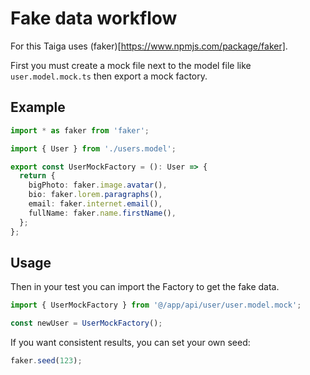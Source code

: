 # Fake data workflow

For this Taiga uses (faker)[https://www.npmjs.com/package/faker].

First you must create a mock file next to the model file like `user.model.mock.ts` then export a mock factory.

## Example

```ts
import * as faker from 'faker';

import { User } from './users.model';

export const UserMockFactory = (): User => {
  return {
    bigPhoto: faker.image.avatar(),
    bio: faker.lorem.paragraphs(),
    email: faker.internet.email(),
    fullName: faker.name.firstName(),
  };
};
```

## Usage

Then in your test you can import the Factory to get the fake data.

```ts
import { UserMockFactory } from '@/app/api/user/user.model.mock';

const newUser = UserMockFactory();
```

If you want consistent results, you can set your own seed:

```ts
faker.seed(123);
```

